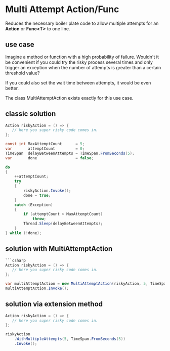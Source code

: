 ﻿# Multi Attempt Action/Func

Reduces the necessary boiler plate code to allow multiple 
attempts for an **Action** or **Func\<T>** to one line.

## use case
Imagine a method or function with a high probability of failure. Wouldn't it be convenient 
if you could try the risky process several times and only trigger an exception 
when the number of attempts is greater than a certain threshold value?

If you could also set the wait time between attempts, it would be even better.

The class MultiAttemptAction exists exactly for this use case.

## classic solution

```csharp
Action riskyAction = () => {
   // here you super risky code comes in.
};

const int MaxAttemptCount      = 5;
var       attemptCount         = 0;
TimeSpan  delayBetweenAttempts = TimeSpan.FromSeconds(5);
var       done                 = false;

do
{
    ++attemptCount;
    try
    {        
        riskyAction.Invoke();
        done = true;
    }
    catch (Exception)
    {
        if (attemptCount > MaxAttemptCount)
            throw;                    
        Thread.Sleep(delayBetweenAttempts);
    }
} while (!done);
``` 

## solution with MultiAttemptAction
```csharp
```csharp
Action riskyAction = () => {
   // here you super risky code comes in.
};

var multiAttemptAction = new MultiAttemptAction(riskyAction, 5, TimeSpan.FromSeconds(5));
multiAttemptAction.Invoke();
```


## solution via extension method

```csharp
Action riskyAction = () => {
   // here you super risky code comes in.
};

riskyAction
    .WithMultipleAttempts(5, TimeSpan.FromSeconds(5))
    .Invoke();
``` 



